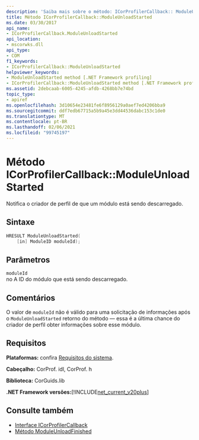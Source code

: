 ```yaml
---
description: 'Saiba mais sobre o método: ICorProfilerCallback:: ModuleUnloadStarted'
title: Método ICorProfilerCallback::ModuleUnloadStarted
ms.date: 03/30/2017
api_name:
- ICorProfilerCallback.ModuleUnloadStarted
api_location:
- mscorwks.dll
api_type:
- COM
f1_keywords:
- ICorProfilerCallback::ModuleUnloadStarted
helpviewer_keywords:
- ModuleUnloadStarted method [.NET Framework profiling]
- ICorProfilerCallback::ModuleUnloadStarted method [.NET Framework profiling]
ms.assetid: 2debcaab-6005-4245-afdb-4268bb7e74bd
topic_type:
- apiref
ms.openlocfilehash: 3d10654e23481fe6f8956129a0aef7ed4206bba9
ms.sourcegitcommit: ddf7edb67715a5b9a45e3dd44536dabc153c1de0
ms.translationtype: MT
ms.contentlocale: pt-BR
ms.lasthandoff: 02/06/2021
ms.locfileid: "99745197"
---
```

# <a name="icorprofilercallbackmoduleunloadstarted-method"></a>Método ICorProfilerCallback::ModuleUnloadStarted

Notifica o criador de perfil de que um módulo está sendo descarregado.  
  
## <a name="syntax"></a>Sintaxe  
  
```cpp  
HRESULT ModuleUnloadStarted(  
    [in] ModuleID moduleId);
```  
  
## <a name="parameters"></a>Parâmetros  

 `moduleId`  
 no A ID do módulo que está sendo descarregado.  
  
## <a name="remarks"></a>Comentários  

 O valor de `moduleId` não é válido para uma solicitação de informações após o `ModuleUnloadStarted` retorno do método — essa é a última chance do criador de perfil obter informações sobre esse módulo.  
  
## <a name="requirements"></a>Requisitos  

 **Plataformas:** confira [Requisitos do sistema](../../get-started/system-requirements.md).  
  
 **Cabeçalho:** CorProf. idl, CorProf. h  
  
 **Biblioteca:** CorGuids.lib  
  
 **.NET Framework versões:**[!INCLUDE[net_current_v20plus](../../../../includes/net-current-v20plus-md.md)]  
  
## <a name="see-also"></a>Consulte também

- [Interface ICorProfilerCallback](icorprofilercallback-interface.md)
- [Método ModuleUnloadFinished](icorprofilercallback-moduleunloadfinished-method.md)
